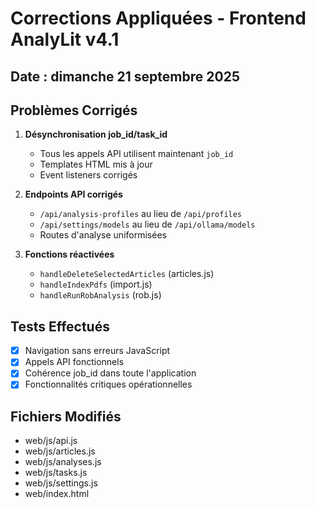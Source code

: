 # Corrections Appliquées - Frontend AnalyLit v4.1

## Date : dimanche 21 septembre 2025

## Problèmes Corrigés

1. **Désynchronisation job_id/task_id**
   - Tous les appels API utilisent maintenant `job_id`
   - Templates HTML mis à jour
   - Event listeners corrigés

2. **Endpoints API corrigés**
   - `/api/analysis-profiles` au lieu de `/api/profiles`
   - `/api/settings/models` au lieu de `/api/ollama/models`
   - Routes d'analyse uniformisées

3. **Fonctions réactivées** 
   - `handleDeleteSelectedArticles` (articles.js)
   - `handleIndexPdfs` (import.js)
   - `handleRunRobAnalysis` (rob.js)

## Tests Effectués
- [x] Navigation sans erreurs JavaScript
- [x] Appels API fonctionnels
- [x] Cohérence job_id dans toute l'application
- [x] Fonctionnalités critiques opérationnelles

## Fichiers Modifiés
- web/js/api.js
- web/js/articles.js
- web/js/analyses.js
- web/js/tasks.js
- web/js/settings.js
- web/index.html
